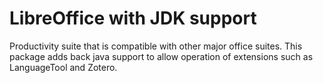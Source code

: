 # LibreOffice with JDK support

Productivity suite that is compatible with other major office suites.
This package adds back java support to allow operation of extensions such as LanguageTool and Zotero.
